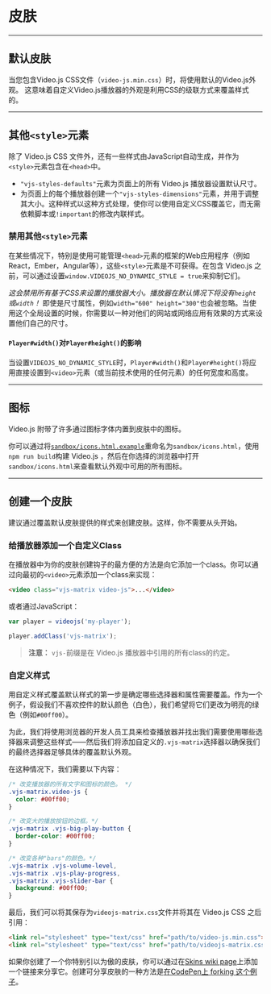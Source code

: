 # 皮肤

---
## 默认皮肤

当您包含Video.js CSS文件（`video-js.min.css`）时，将使用默认的Video.js外观。 这意味着自定义Video.js播放器的外观是利用CSS的级联方式来覆盖样式的。

---
## 其他`<style>`元素

除了 Video.js CSS 文件外，还有一些样式由JavaScript自动生成，并作为`<style>`元素包含在`<head>`中。

* `"vjs-styles-defaults"`元素为页面上的所有 Video.js 播放器设置默认尺寸。
* 为页面上的每个播放器创建一个`"vjs-styles-dimensions"`元素，并用于调整其大小。这种样式以这种方式处理，使你可以使用自定义CSS覆盖它，而无需依赖脚本或`!important`的修改内联样式。

### 禁用其他`<style>`元素

在某些情况下，特别是使用可能管理`<head>`元素的框架的Web应用程序（例如React，Ember，Angular等），这些`<style>`元素是不可获得。在包含 Video.js 之前，可以通过设置`window.VIDEOJS_NO_DYNAMIC_STYLE = true`来抑制它们。

*这会禁用所有基于CSS来设置的播放器大小。播放器在默认情况下将没有`height`或`width`！* 即使是尺寸属性，例如`width="600" height="300"`也会被忽略。当使用这个全局设置的时候，你需要以一种对他们的网站或网络应用有效果的方式来设置他们自己的尺寸。

#### `Player#width()`对`Player#height()`的影响

当设置`VIDEOJS_NO_DYNAMIC_STYLE`时，`Player#width()`和`Player#height()`将应用直接设置到`<video>`元素（或当前技术使用的任何元素）的任何宽度和高度。

---
## 图标

Video.js 附带了许多通过图标字体内置到皮肤中的图标。

你可以通过将[`sandbox/icons.html.example`](https://github.com/videojs/video.js/blob/master/sandbox/icons.html.example)重命名为`sandbox/icons.html`，使用`npm run build`构建 Video.js ，然后在你选择的浏览器中打开`sandbox/icons.html`来查看默认外观中可用的所有图标。

---
## 创建一个皮肤

建议通过覆盖默认皮肤提供的样式来创建皮肤。这样，你不需要从头开始。

### 给播放器添加一个自定义Class

在播放器中为你的皮肤创建钩子的最方便的方法是向它添加一个class。你可以通过向最初的`<video>`元素添加一个class来实现：

```html
<video class="vjs-matrix video-js">...</video>
```

或者通过JavaScript：

```js
var player = videojs('my-player');

player.addClass('vjs-matrix');
```

> **注意：** `vjs-`前缀是在 Video.js 播放器中引用的所有class的约定。

### 自定义样式

用自定义样式覆盖默认样式的第一步是确定哪些选择器和属性需要覆盖。作为一个例子，假设我们不喜欢控件的默认颜色（白色），我们希望将它们更改为明亮的绿色（例如`#00ff00`）。

为此，我们将使用浏览器的开发人员工具来检查播放器并找出我们需要使用哪些选择器来调整这些样式——然后我们将添加自定义的`.vjs-matrix`选择器以确保我们的最终选择器足够具体的覆盖默认外观。

在这种情况下，我们需要以下内容：

```css
/* 改变播放器的所有文字和图标的颜色。 */
.vjs-matrix.video-js {
  color: #00ff00;
}

/* 改变大的播放按钮的边框。*/
.vjs-matrix .vjs-big-play-button {
  border-color: #00ff00;
}

/* 改变各种"bars"的颜色。*/
.vjs-matrix .vjs-volume-level,
.vjs-matrix .vjs-play-progress,
.vjs-matrix .vjs-slider-bar {
  background: #00ff00;
}
```

最后，我们可以将其保存为`videojs-matrix.css`文件并将其在 Video.js CSS 之后引用：

```html
<link rel="stylesheet" type="text/css" href="path/to/video-js.min.css">
<link rel="stylesheet" type="text/css" href="path/to/videojs-matrix.css">
```

如果你创建了一个你特别引以为傲的皮肤，你可以通过在[Skins wiki page](https://github.com/videojs/video.js/wiki/Skins)上添加一个链接来分享它。创建可分享皮肤的一种方法是[在CodePen上 forking 这个例子](http://codepen.io/heff/pen/EarCt)。
